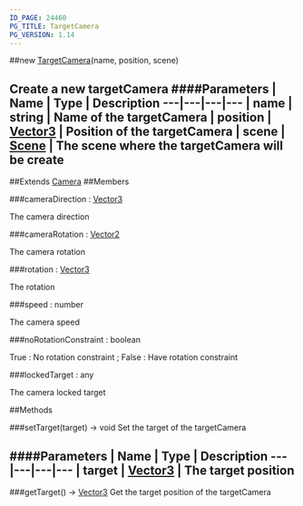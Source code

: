 ```yaml
---
ID_PAGE: 24460
PG_TITLE: TargetCamera
PG_VERSION: 1.14
---
```

##new [TargetCamera](/classes/TargetCamera)(name, position, scene)

Create a new targetCamera
####Parameters
 | Name | Type | Description
---|---|---|---
 | name | string | Name of the targetCamera
 | position | [Vector3](/classes/Vector3) | Position of the targetCamera
 | scene | [Scene](/classes/Scene) | The scene where the targetCamera will be create
---

##Extends [Camera](/classes/Camera)
##Members

###cameraDirection : [Vector3](/classes/Vector3)


The camera direction

###cameraRotation : [Vector2](/classes/Vector2)


The camera rotation

###rotation : [Vector3](/classes/Vector3)


The rotation

###speed : number


The camera speed

###noRotationConstraint : boolean


True : No rotation constraint ; False : Have rotation constraint

###lockedTarget : any


The camera locked target



##Methods

###setTarget(target) &rarr; void
Set the target of the targetCamera

####Parameters
 | Name | Type | Description
---|---|---|---
 | target | [Vector3](/classes/Vector3) | The target position
---

###getTarget() &rarr; [Vector3](/classes/Vector3)
Get the target position of the targetCamera

